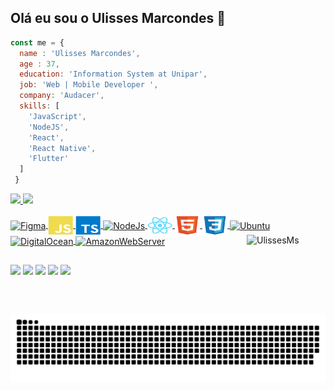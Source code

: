 ## Olá eu sou o Ulisses Marcondes  👋
```javascript
const me = {
  name : 'Ulisses Marcondes',
  age : 37,
  education: 'Information System at Unipar',
  job: 'Web | Mobile Developer ',
  company: 'Audacer',
  skills: [
    'JavaScript',  
    'NodeJS', 
    'React',
    'React Native',
    'Flutter'
  ]
 }
``` 
<div>
  <a href="https://github.com/ulissesms">
  <img height="170em" src="https://github-readme-stats.vercel.app/api?username=ulissesms&show_icons=true&theme=blueberry&include_all_commits=true&count_private=true"/>
  <img height="170em" src="https://github-readme-stats.vercel.app/api/top-langs/?username=ulissesms&layout=compact&langs_count=7&theme=blueberry"/>
</div>
  
 <div style="display: inline_block"><br>
  <img align="center" alt="Figma" height="30" width="40" src="https://cdn.jsdelivr.net/gh/devicons/devicon/icons/figma/figma-original.svg">
  <img align="center" alt="JavaScript" height="30" width="40" src="https://raw.githubusercontent.com/devicons/devicon/master/icons/javascript/javascript-plain.svg">
  <img align="center" alt="TypeScript" height="30" width="40" src="https://raw.githubusercontent.com/devicons/devicon/master/icons/typescript/typescript-plain.svg">
  <img align="center" height="30" width="40" alt="NodeJs" src='https://cdn.jsdelivr.net/gh/devicons/devicon/icons/nodejs/nodejs-original.svg'>
  <img align="center" alt="React" height="30" width="40" src="https://raw.githubusercontent.com/devicons/devicon/master/icons/react/react-original.svg">
  <img align="center" alt="HTML" height="30" width="40" src="https://raw.githubusercontent.com/devicons/devicon/master/icons/html5/html5-original.svg">
  <img align="center" alt="CSS" height="30" width="40" src="https://raw.githubusercontent.com/devicons/devicon/master/icons/css3/css3-original.svg">
   <img align="center" alt="Ubuntu" height="30" width="40" src="https://cdn.jsdelivr.net/gh/devicons/devicon/icons/ubuntu/ubuntu-plain-wordmark.svg">
   <img align="center" alt="DigitalOcean" height="60" width="50"src="https://cdn.jsdelivr.net/gh/devicons/devicon/icons/digitalocean/digitalocean-original-wordmark.svg">
   <img align="center" alt="AmazonWebServer" height="70"width="50"src="https://cdn.jsdelivr.net/gh/devicons/devicon/icons/amazonwebservices/amazonwebservices-plain-wordmark.svg">

  <img align="right" alt="UlissesMs" height="126" width="126" src="https://media.giphy.com/media/u6DUcQbPPRHUAwe2tg/giphy.gif?cid=ecf05e47cq7jm6qwn6lektiytazialu307tpifeq3gtz4t72&rid=giphy.gif">
</div> 
  
##  
  

<div> 
  <a href="https://instagram.com/ulissesms" target="_blank"><img src="https://img.shields.io/badge/-Instagram-%23E4405F?style=for-the-badge&logo=instagram&logoColor=white" target="_blank"></a>
  <a href="https://discord.gg/Ulissesms ulissesms#7930" target="_blank"><img src="https://img.shields.io/badge/Discord-7289DA?style=for-the-badge&logo=discord&logoColor=white" target="_blank"></a> 
  <a href = "mailto:ulissesmarcondes17@gmail.com"><img src="https://img.shields.io/badge/Gmail-D14836?style=for-the-badge&logo=gmail&logoColor=white"></a>
  <a href="https://www.linkedin.com/in/ulisses-marcondes" target="_blank"><img src="https://img.shields.io/badge/-LinkedIn-%230077B5?style=for-the-badge&logo=linkedin&logoColor=white" target="_blank"></a>
  <a href="https://app.rocketseat.com.br/me/ulissesms"><img src="https://img.shields.io/static/v1?label=Blog&message=Rocketseat&color=7159c1&style=for-the-badge&logo=ghost"></a>
 
  ![Snake animation](https://github.com/anapaulasouzadias/anapaulasouzadias/blob/output/github-contribution-grid-snake.svg)
 
</div>
<!--
**ulissesms/ulissesms** is a ✨ _special_ ✨ repository because its `README.md` (this file) appears on your GitHub profile.

Here are some ideas to get you started:

- 🔭 I’m currently working on ...
- 🌱 I’m currently learning ...
- 👯 I’m looking to collaborate on ...
- 🤔 I’m looking for help with ...
- 💬 Ask me about ...
- 📫 How to reach me: ...
- 😄 Pronouns: ...
- ⚡ Fun fact: ...
-->
